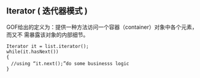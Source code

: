 ## Iterator ( 迭代器模式 ) ##


GOF给出的定义为：提供一种方法访问一个容器（container）对象中各个元素，而又不 
                     需暴露该对象的内部细节。 

    
    Iterator it = list.iterator();
    while(it.hasNext())
    {
    　//using “it.next();”do some businesss logic
    }
